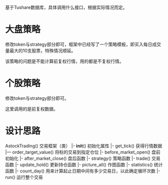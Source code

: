 基于Tushare数据库，具体调用什么接口，根据实际情况而定。

# 大盘策略

修改token与strategy部分即可，框架中已经写了一个策略模板，即买入每日成交量最大的10支股票，特殊情况顺延。

该策略的问题是不能计算前复权行情，用的都是不复权行情。

# 个股策略

修改token与strategy部分即可。

这里调用的是前复权数据。

# 设计思路

AstockTrading()             交易框架（类）
    |- __init__()           初始化属性
    |- get_tick()           获得行情数据
    |— order_target_value() 将标的交易到指定仓位
    |- before_market_open() 盘前初始化
    |- after_market_close() 盘后函数
    |- strategy()           策略函数
    |- trade()              交易函数
    |- update_hold()        更新持仓函数
    |- picture_all()        作图函数
    |- statistics()         统计函数
    |- count_day()          用来计算起止日期中间有多少交易日，以此确定循环次数
    |- run()                运行整个交易

